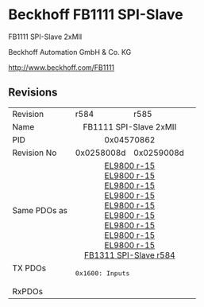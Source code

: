 # Beckhoff FB1111 SPI-Slave

FB1111 SPI-Slave 2xMII

Beckhoff Automation GmbH & Co. KG

http://www.beckhoff.com/FB1111

## Revisions
<table>
<tr >
<td>Revision</td>
<td>r584</td>
<td>r585</td>
</tr>
<tr >
<td>Name</td>
<td colspan=2 align="center">FB1111 SPI-Slave 2xMII</td>
</tr>
<tr >
<td>PID</td>
<td colspan=2 align="center">0x04570862</td>
</tr>
<tr >
<td>Revision No</td>
<td>0x0258008d</td>
<td>0x0259008d</td>
</tr>
<tr >
<td>Same PDOs as</td>
<td colspan=2 align="center"><a href="EL9800">EL9800 r-15</a><br/><a href="EL9800">EL9800 r-15</a><br/><a href="EL9800">EL9800 r-15</a><br/><a href="EL9800">EL9800 r-15</a><br/><a href="EL9800">EL9800 r-15</a><br/><a href="EL9800">EL9800 r-15</a><br/><a href="EL9800">EL9800 r-15</a><br/><a href="EL9800">EL9800 r-15</a><br/><a href="EL9800">EL9800 r-15</a><br/><a href="FB1311+SPI-Slave">FB1311 SPI-Slave r584</a></td>
</tr>
<tr class="txpdo pdosection">
<td rowspan=1 valign=top>TX PDOs</td>
<td colspan=2 align="left"><pre>0x1600: Inputs</pre></td>
<td></td>
</tr>
<tr >
<td>RxPDOs</td>
<td colspan=2 align="left"></td>
</tr>
</table>
